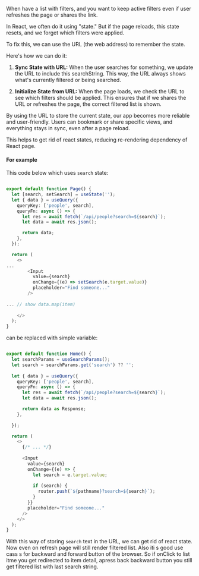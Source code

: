 When have a list with filters, and you want to keep active filters even if user refreshes the page or shares the link.

In React, we often do it using "state." But if the page reloads, this state resets, and we forget which filters were applied.

To fix this, we can use the URL (the web address) to remember the state.

Here's how we can do it:

1. **Sync State with URL:** When the user searches for something, we update the URL to include this searchString. This way, the URL always shows what's currently filtered or being searched.

2. **Initialize State from URL:** When the page loads, we check the URL to see which filters should be applied. This ensures that if we shares the URL or refreshes the page, the correct filtered list is shown.

By using the URL to store the current state, our app becomes more reliable and user-friendly. Users can bookmark or share specific views, and everything stays in sync, even after a page reload.

This helps to get rid of react states, reducing re-rendering dependency of React page. 

#### For example 

This code below which uses `search` state:

```typescript

export default function Page() {
  let [search, setSearch] = useState(''); 
  let { data } = useQuery({ 
    queryKey: ['people', search],
    queryFn: async () => {
      let res = await fetch(`/api/people?search=${search}`); 
      let data = await res.json();

      return data;
    }, 
  });

  return (
    <>
...
        <Input
          value={search} 
          onChange={(e) => setSearch(e.target.value)} 
          placeholder="Find someone..."
        />
 
... // show data.map(item)
          
    </>
  );
}

```

can be replaced with simple variable:

```typescript

export default function Home() {
  let searchParams = useSearchParams();
  let search = searchParams.get('search') ?? '';
  
  let { data } = useQuery({
    queryKey: ['people', search],
    queryFn: async () => {
      let res = await fetch(`/api/people?search=${search}`);
      let data = await res.json();

      return data as Response;
    },
   
  });

  return (
    <>
      {/* ... */}
      
      <Input
        value={search}
        onChange={(e) => {
          let search = e.target.value;
          
          if (search) {
            router.push(`${pathname}?search=${search}`);
          }
        }}
        placeholder="Find someone..."
      />
    </>
  );
}

```

With this way of storing `search` text in the URL, we can get rid of react state. Now even on refresh page will still render filtered list. Also iti s good use cass s for backward and forward button of the browser. So if onClick to list itme you get redirected to item detail, apress back backward button you still get filtered list with last search string. 

